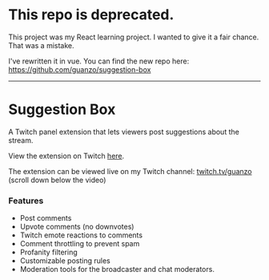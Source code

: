 # This repo is deprecated.

This project was my React learning project. I wanted to give it a fair chance. That was a mistake.

I've rewritten it in vue. You can find the new repo here: https://github.com/guanzo/suggestion-box

--------------------------------------------------------

# Suggestion Box

A Twitch panel extension that lets viewers post suggestions about the stream.

View the extension on Twitch [here](https://www.twitch.tv/ext/6rh8h42nhnjmirlyxc0w9lbpmeehi0).

The extension can be viewed live on my Twitch channel: [twitch.tv/guanzo](https://www.twitch.tv/guanzo) (scroll down below the video)

### Features

* Post comments
* Upvote comments (no downvotes)
* Twitch emote reactions to comments
* Comment throttling to prevent spam
* Profanity filtering
* Customizable posting rules
* Moderation tools for the broadcaster and chat moderators.
